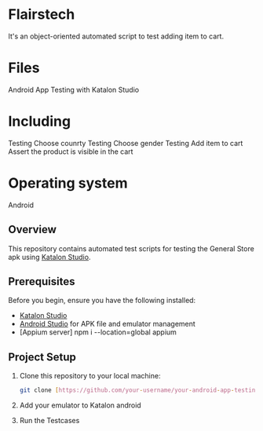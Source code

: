 # Flairstech
It's an object-oriented automated script to test adding item to cart.

# Files
Android App Testing with Katalon Studio

# Including
Testing Choose counrty 
Testing Choose gender
Testing Add item to cart
Assert the product is visible in the cart

# Operating system
Android 


## Overview

This repository contains automated test scripts for testing the General Store apk using [Katalon Studio](https://www.katalon.com/).

## Prerequisites

Before you begin, ensure you have the following installed:

- [Katalon Studio](https://www.katalon.com/download/)
- [Android Studio](https://developer.android.com/studio) for APK file and emulator management
- [Appium server] npm i --location=global appium


## Project Setup

1. Clone this repository to your local machine:

   ```bash
   git clone [https://github.com/your-username/your-android-app-testing.git](https://github.com/MennaElmenyawi/Flairstech.git)https://github.com/MennaElmenyawi/Flairstech.git
2. Add your emulator to Katalon android
3. Run the Testcases

   
   

